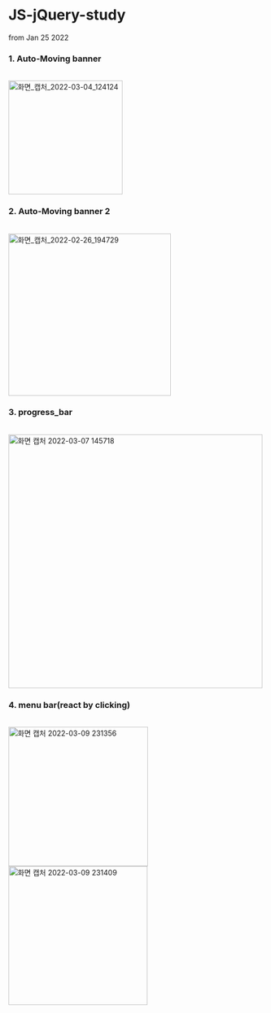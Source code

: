 <h1>JS-jQuery-study</h1>
from Jan 25 2022
<h3>1. Auto-Moving banner</h3>
<br>
<img width="224" alt="화면_캡처_2022-03-04_124124" src="https://user-images.githubusercontent.com/83502596/156970292-5fb092a2-8023-421e-89a2-1abd85f1e01d.png">

<h3>2. Auto-Moving banner 2</h3>
<br>
<img width="319" alt="화면_캡처_2022-02-26_194729" src="https://user-images.githubusercontent.com/83502596/156970430-0b9a4f2a-c472-4d92-9c74-6ee804dcb0f8.png">

<h3>3. progress_bar</h3>
<br>
<img width="499" alt="화면 캡처 2022-03-07 145718" src="https://user-images.githubusercontent.com/83502596/156976370-44477077-54ba-4d7d-9c1f-5417f0fcc2e4.png">

<h3>4. menu bar(react by clicking)</h3>
<br>
<img width="274" alt="화면 캡처 2022-03-09 231356" src="https://user-images.githubusercontent.com/83502596/157458887-4d826cac-e962-483a-a244-2af1c61a38c4.png">
<img width="273" alt="화면 캡처 2022-03-09 231409" src="https://user-images.githubusercontent.com/83502596/157458889-4fb41c89-74f6-4cdf-a099-bffe1fd3f021.png">
